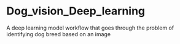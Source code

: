 # Dog_vision_Deep_learning
A deep learning model workflow that goes through the problem of identifying dog breed based on an image
